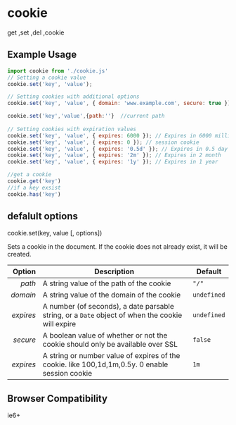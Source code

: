 # cookie
get ,set ,del ,cookie

## Example Usage ##

```js
import cookie from './cookie.js'
// Setting a cookie value
cookie.set('key', 'value');

// Setting cookies with additional options
cookie.set('key', 'value', { domain: 'www.example.com', secure: true });

cookie.set('key','value',{path:''}  //current path
 
// Setting cookies with expiration values
cookie.set('key', 'value', { expires: 6000 }); // Expires in 6000 milliseconds
cookie.set('key', 'value', { expires: 0 }); // session cookie
cookie.set('key', 'value', { expires: '0.5d' }); // Expires in 0.5 day
cookie.set('key', 'value', { expires: '2m' }); // Expires in 2 month
cookie.set('key', 'value', { expires: '1y' }); // Expires in 1 year

//get a cookie
cookie.get('key')
//if a key exsist
cookie.has('key')
```
## defalult options ##

cookie.set(key, value [, options])

Sets a cookie in the document. If the cookie does not already exist, it will be created. 

| Option    | Description                                                                                      | Default     |
| --------: | ------------------------------------------------------------------------------------------------ | ----------- |
|    *path* | A string value of the path of the cookie                                                         | `"/"`       |
|  *domain* | A string value of the domain of the cookie                                                       | `undefined` |
| *expires* | A number (of seconds), a date parsable string, or a `Date` object of when the cookie will expire | `undefined` |
|  *secure* | A boolean value of whether or not the cookie should only be available over SSL                   | `false`     |
|  *expires* | A string or number value of expires of the cookie. like 100,1d,1m,0.5y. 0 enable session cookie | `1m`        |    

## Browser Compatibility ##
ie6+
